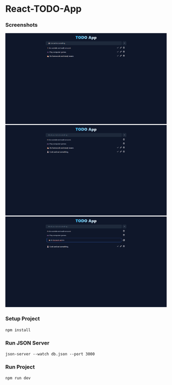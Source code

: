 # React-TODO-App

### Screenshots
![ExampleImage1](example1.png)
![ExampleImage2](example2.png)
![ExampleImage3](example3.png)


### Setup Project
```
npm install
```

### Run JSON Server
```
json-server --watch db.json --port 3000
```

### Run Project
```
npm run dev
```

